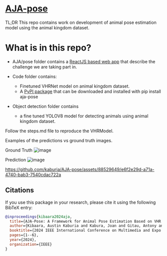 # [AJA-pose](https://sutdcv.github.io/MMVRAC/)


TL;DR This repo contains work on development of animal pose estimation model using the animal kingdom dataset.

# What is in this repo?
- AJA/pose folder contains a [ReactJS based web app](https://aja-pose.vercel.app/) that describe the challenge we are taking part in.
- Code folder contains:
    - Finetuned VHRNet model on animal kingdom dataset.
    - A [PyPI package](https://pypi.org/project/aja-pose/) that can be downloaded and installed with pip install aja-pose

- Object detection folder contains
    - a fine tuned YOLOV8  model for detecting animals using animal kingdom dataset.

Follow the steps.md file to reproduce the VHRModel.

Examples of the predictions vs ground truth images.

Ground Truth
![image](https://github.com/Antony-gitau/2024_ICME_Challenge/assets/88529649/d8c4c84a-88c9-4ef7-bcf3-842e5e74d42b)



Prediction
![image](https://github.com/Antony-gitau/2024_ICME_Challenge/assets/88529649/1db2b2bc-94a5-4f2d-acce-9bb85986ca05)


https://github.com/kaburia/AJA-pose/assets/88529649/e6f2e29d-a71a-4740-bab3-7540cdac722a
## Citations

If you use this package in your research, please cite it using the following BibTeX entry:

```bibtex
@inproceedings{kibaara2024aja,
  title={AJA-Pose: A Framework for Animal Pose Estimation Based on VHR Network Architecture},
  author={Kibaara, Austin Kaburia and Kabura, Joan and Gitau, Antony and Maina, Ciira},
  booktitle={2024 IEEE International Conference on Multimedia and Expo Workshops (ICMEW)},
  pages={1--6},
  year={2024},
  organization={IEEE}
}

